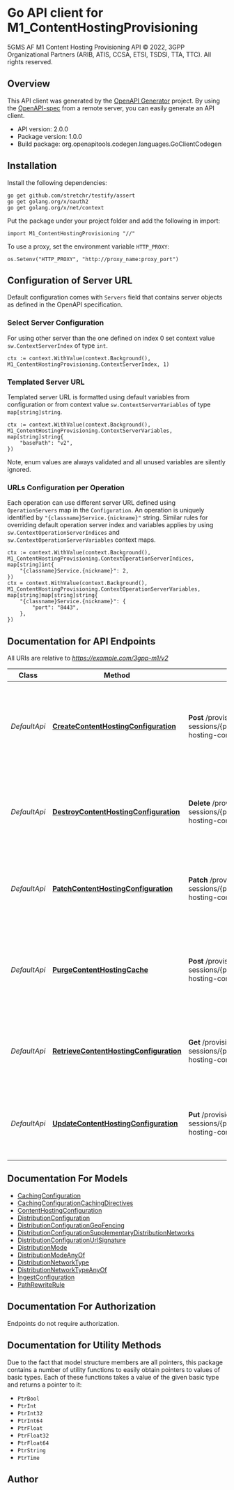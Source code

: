 # Go API client for M1_ContentHostingProvisioning

5GMS AF M1 Content Hosting Provisioning API
© 2022, 3GPP Organizational Partners (ARIB, ATIS, CCSA, ETSI, TSDSI, TTA, TTC).
All rights reserved.


## Overview
This API client was generated by the [OpenAPI Generator](https://openapi-generator.tech) project.  By using the [OpenAPI-spec](https://www.openapis.org/) from a remote server, you can easily generate an API client.

- API version: 2.0.0
- Package version: 1.0.0
- Build package: org.openapitools.codegen.languages.GoClientCodegen

## Installation

Install the following dependencies:

```shell
go get github.com/stretchr/testify/assert
go get golang.org/x/oauth2
go get golang.org/x/net/context
```

Put the package under your project folder and add the following in import:

```golang
import M1_ContentHostingProvisioning "//"
```

To use a proxy, set the environment variable `HTTP_PROXY`:

```golang
os.Setenv("HTTP_PROXY", "http://proxy_name:proxy_port")
```

## Configuration of Server URL

Default configuration comes with `Servers` field that contains server objects as defined in the OpenAPI specification.

### Select Server Configuration

For using other server than the one defined on index 0 set context value `sw.ContextServerIndex` of type `int`.

```golang
ctx := context.WithValue(context.Background(), M1_ContentHostingProvisioning.ContextServerIndex, 1)
```

### Templated Server URL

Templated server URL is formatted using default variables from configuration or from context value `sw.ContextServerVariables` of type `map[string]string`.

```golang
ctx := context.WithValue(context.Background(), M1_ContentHostingProvisioning.ContextServerVariables, map[string]string{
	"basePath": "v2",
})
```

Note, enum values are always validated and all unused variables are silently ignored.

### URLs Configuration per Operation

Each operation can use different server URL defined using `OperationServers` map in the `Configuration`.
An operation is uniquely identified by `"{classname}Service.{nickname}"` string.
Similar rules for overriding default operation server index and variables applies by using `sw.ContextOperationServerIndices` and `sw.ContextOperationServerVariables` context maps.

```golang
ctx := context.WithValue(context.Background(), M1_ContentHostingProvisioning.ContextOperationServerIndices, map[string]int{
	"{classname}Service.{nickname}": 2,
})
ctx = context.WithValue(context.Background(), M1_ContentHostingProvisioning.ContextOperationServerVariables, map[string]map[string]string{
	"{classname}Service.{nickname}": {
		"port": "8443",
	},
})
```

## Documentation for API Endpoints

All URIs are relative to *https://example.com/3gpp-m1/v2*

Class | Method | HTTP request | Description
------------ | ------------- | ------------- | -------------
*DefaultApi* | [**CreateContentHostingConfiguration**](docs/DefaultApi.md#createcontenthostingconfiguration) | **Post** /provisioning-sessions/{provisioningSessionId}/content-hosting-configuration | Create (and optionally upload) the Content Hosting Configuration for the specified Provisioning Session
*DefaultApi* | [**DestroyContentHostingConfiguration**](docs/DefaultApi.md#destroycontenthostingconfiguration) | **Delete** /provisioning-sessions/{provisioningSessionId}/content-hosting-configuration | Destroy the current Content Hosting Configuration of the specified Provisioning Session
*DefaultApi* | [**PatchContentHostingConfiguration**](docs/DefaultApi.md#patchcontenthostingconfiguration) | **Patch** /provisioning-sessions/{provisioningSessionId}/content-hosting-configuration | Patch the Content Hosting Configuration for the specified Provisioning Session
*DefaultApi* | [**PurgeContentHostingCache**](docs/DefaultApi.md#purgecontenthostingcache) | **Post** /provisioning-sessions/{provisioningSessionId}/content-hosting-configuration/purge | Purge the content of the cache for the Content Hosting Configuration of the specified Provisioning Session
*DefaultApi* | [**RetrieveContentHostingConfiguration**](docs/DefaultApi.md#retrievecontenthostingconfiguration) | **Get** /provisioning-sessions/{provisioningSessionId}/content-hosting-configuration | Retrieve the Content Hosting Configuration of the specified Provisioning Session
*DefaultApi* | [**UpdateContentHostingConfiguration**](docs/DefaultApi.md#updatecontenthostingconfiguration) | **Put** /provisioning-sessions/{provisioningSessionId}/content-hosting-configuration | Update the Content Hosting Configuration for the specified Provisioning Session


## Documentation For Models

 - [CachingConfiguration](docs/CachingConfiguration.md)
 - [CachingConfigurationCachingDirectives](docs/CachingConfigurationCachingDirectives.md)
 - [ContentHostingConfiguration](docs/ContentHostingConfiguration.md)
 - [DistributionConfiguration](docs/DistributionConfiguration.md)
 - [DistributionConfigurationGeoFencing](docs/DistributionConfigurationGeoFencing.md)
 - [DistributionConfigurationSupplementaryDistributionNetworks](docs/DistributionConfigurationSupplementaryDistributionNetworks.md)
 - [DistributionConfigurationUrlSignature](docs/DistributionConfigurationUrlSignature.md)
 - [DistributionMode](docs/DistributionMode.md)
 - [DistributionModeAnyOf](docs/DistributionModeAnyOf.md)
 - [DistributionNetworkType](docs/DistributionNetworkType.md)
 - [DistributionNetworkTypeAnyOf](docs/DistributionNetworkTypeAnyOf.md)
 - [IngestConfiguration](docs/IngestConfiguration.md)
 - [PathRewriteRule](docs/PathRewriteRule.md)


## Documentation For Authorization

 Endpoints do not require authorization.


## Documentation for Utility Methods

Due to the fact that model structure members are all pointers, this package contains
a number of utility functions to easily obtain pointers to values of basic types.
Each of these functions takes a value of the given basic type and returns a pointer to it:

* `PtrBool`
* `PtrInt`
* `PtrInt32`
* `PtrInt64`
* `PtrFloat`
* `PtrFloat32`
* `PtrFloat64`
* `PtrString`
* `PtrTime`

## Author



